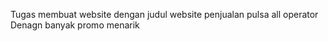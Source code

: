 Tugas membuat website dengan judul website penjualan pulsa all operator
Denagn banyak promo menarik

